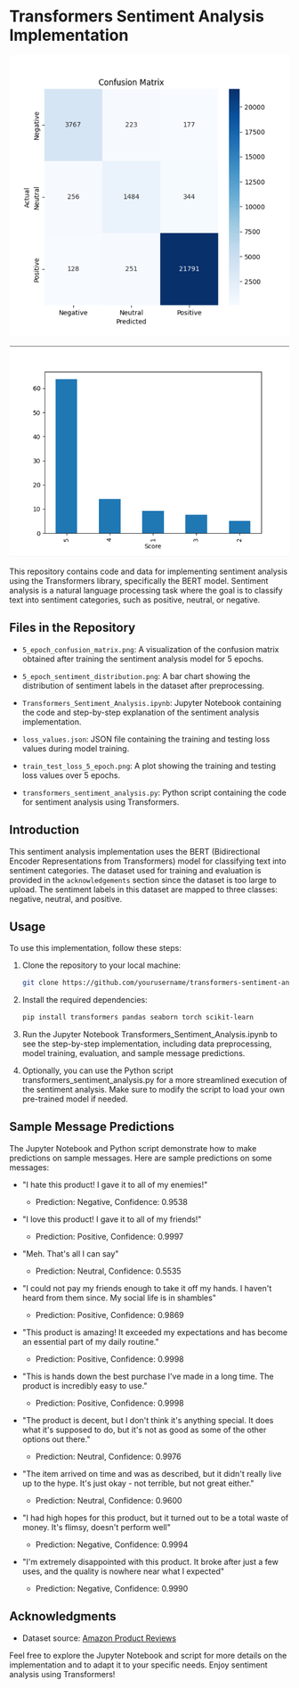 # Transformers Sentiment Analysis Implementation

![Confusion Matrix](5_epoch_confusion_matrix.png)

![Sentiment Distribution](5_epoch_sentiment_distribution.png)

This repository contains code and data for implementing sentiment analysis using the Transformers library, specifically the BERT model. Sentiment analysis is a natural language processing task where the goal is to classify text into sentiment categories, such as positive, neutral, or negative.

## Files in the Repository

- `5_epoch_confusion_matrix.png`: A visualization of the confusion matrix obtained after training the sentiment analysis model for 5 epochs.

- `5_epoch_sentiment_distribution.png`: A bar chart showing the distribution of sentiment labels in the dataset after preprocessing.

- `Transformers_Sentiment_Analysis.ipynb`: Jupyter Notebook containing the code and step-by-step explanation of the sentiment analysis implementation.

- `loss_values.json`: JSON file containing the training and testing loss values during model training.

- `train_test_loss_5_epoch.png`: A plot showing the training and testing loss values over 5 epochs.

- `transformers_sentiment_analysis.py`: Python script containing the code for sentiment analysis using Transformers.

## Introduction

This sentiment analysis implementation uses the BERT (Bidirectional Encoder Representations from Transformers) model for classifying text into sentiment categories. The dataset used for training and evaluation is provided in the `acknowledgements` section since the dataset is too large to upload. The sentiment labels in this dataset are mapped to three classes: negative, neutral, and positive.

## Usage

To use this implementation, follow these steps:

1. Clone the repository to your local machine:

   ```bash
   git clone https://github.com/yourusername/transformers-sentiment-analysis.git

2. Install the required dependencies:

   ```bash
   pip install transformers pandas seaborn torch scikit-learn

3.  Run the Jupyter Notebook Transformers_Sentiment_Analysis.ipynb to see the step-by-step implementation, including data preprocessing, model training, evaluation, and sample message predictions.

4.  Optionally, you can use the Python script transformers_sentiment_analysis.py for a more streamlined execution of the sentiment analysis. Make sure to modify the script to load your own pre-trained model if needed.

## Sample Message Predictions

The Jupyter Notebook and Python script demonstrate how to make predictions on sample messages. Here are sample predictions on some messages:

- "I hate this product! I gave it to all of my enemies!"
  - Prediction: Negative, Confidence: 0.9538

- "I love this product! I gave it to all of my friends!"
  - Prediction: Positive, Confidence: 0.9997

- "Meh. That's all I can say"
  - Prediction: Neutral, Confidence: 0.5535

- "I could not pay my friends enough to take it off my hands. I haven't heard from them since. My social life is in shambles"
  - Prediction: Positive, Confidence: 0.9869

- "This product is amazing! It exceeded my expectations and has become an essential part of my daily routine."
  - Prediction: Positive, Confidence: 0.9998

- "This is hands down the best purchase I've made in a long time. The product is incredibly easy to use."
  - Prediction: Positive, Confidence: 0.9998

- "The product is decent, but I don't think it's anything special. It does what it's supposed to do, but it's not as good as some of the other options out there."
  - Prediction: Neutral, Confidence: 0.9976

- "The item arrived on time and was as described, but it didn't really live up to the hype. It's just okay - not terrible, but not great either."
  - Prediction: Neutral, Confidence: 0.9600

- "I had high hopes for this product, but it turned out to be a total waste of money. It's flimsy, doesn't perform well"
  - Prediction: Negative, Confidence: 0.9994

- "I'm extremely disappointed with this product. It broke after just a few uses, and the quality is nowhere near what I expected"
  - Prediction: Negative, Confidence: 0.9990

## Acknowledgments

- Dataset source: [Amazon Product Reviews](https://www.kaggle.com/datasets/arhamrumi/amazon-product-reviews)
  
Feel free to explore the Jupyter Notebook and script for more details on the implementation and to adapt it to your specific needs. Enjoy sentiment analysis using Transformers!

